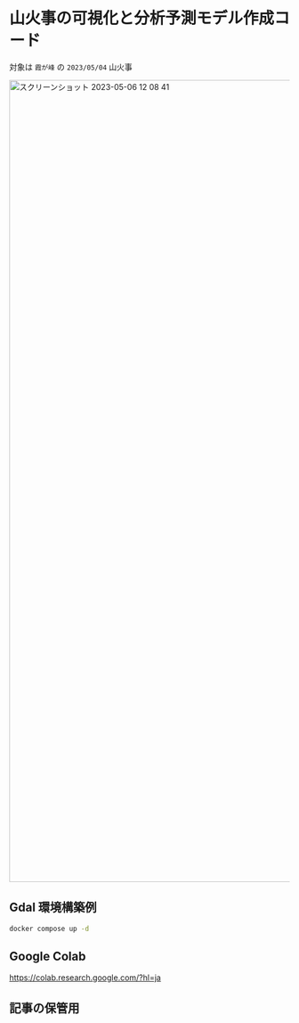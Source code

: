 # 山火事の可視化と分析予測モデル作成コード

対象は `霞が峰` の `2023/05/04` 山火事

<img width="1440" alt="スクリーンショット 2023-05-06 12 08 41" src="https://user-images.githubusercontent.com/53329664/236664243-8e44d7c8-bd7c-4615-9ec0-00abb8706288.png">


## Gdal 環境構築例
```bash
docker compose up -d
```

## Google Colab
https://colab.research.google.com/?hl=ja

## 記事の保管用

